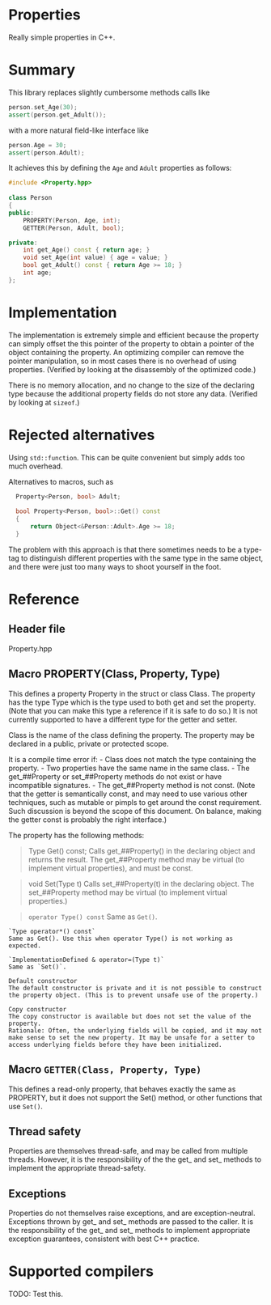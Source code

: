 # Properties
Really simple properties in C++.

# Summary
This library replaces slightly cumbersome methods calls like
```c++
person.set_Age(30);
assert(person.get_Adult());
```
with a more natural field-like interface like
```C++
person.Age = 30;
assert(person.Adult);
```
It achieves this by defining the `Age` and `Adult` properties as follows:
```c++
#include <Property.hpp>
	
class Person
{
public:
    PROPERTY(Person, Age, int);
    GETTER(Person, Adult, bool);

private:
    int get_Age() const { return age; }
    void set_Age(int value) { age = value; }
    bool get_Adult() const { return Age >= 18; }
    int age;
};
```

# Implementation
The implementation is extremely simple and efficient because the property can simply offset the this pointer of the property to obtain a pointer of the object containing the property. An optimizing compiler can remove the pointer manipulation, so in most cases there is no overhead of using properties. (Verified by looking at the disassembly of the optimized code.)

There is no memory allocation, and no change to the size of the declaring type because the additional property fields do not store any data. (Verified by looking at `sizeof`.)

# Rejected alternatives
Using `std::function`. This can be quite convenient but simply adds too much overhead.

Alternatives to macros, such as
```c++
  Property<Person, bool> Adult; 
  
  bool Property<Person, bool>::Get() const
  {
      return Object<&Person::Adult>.Age >= 18;
  }
```
The problem with this approach is that there sometimes needs to be a type-tag to distinguish different properties with the same type in the same object, and there were just too many ways to shoot yourself in the foot.

# Reference
## Header file
Property.hpp

## Macro PROPERTY(Class, Property, Type)
This defines a property Property in the struct or class Class. The property has the type Type which is the type used to both get and set the property. (Note that you can make this type a reference if it is safe to do so.) It is not currently supported to have a different type for the getter and setter.

Class is the name of the class defining the property. The property may be declared in a public, private or protected scope.

It is a compile time error if:
	- Class does not match the type containing the property.
	- Two properties have the same name in the same class.
	- The get_##Property or set_##Property methods do not exist or have incompatible signatures.
	- The get_##Property method is not const. (Note that the getter is semantically const, and may need to use various other techniques, such as mutable or pimpls to get around the const requirement. Such discussion is beyond the scope of this document. On balance, making the getter const is probably the right interface.)

The property has the following methods:

> Type Get() const;
>	Calls get_##Property() in the declaring object and returns the result. The get_##Property method may be virtual (to implement virtual properties), and must be const.
	
>	void Set(Type t)
>	Calls  set_##Property(t) in the declaring object. The set_##Property method may be virtual (to implement virtual properties.)
	
>	`operator Type() const`
>	Same as `Get()`.
	
	`Type operator*() const`
	Same as Get(). Use this when operator Type() is not working as expected.
	
	`ImplementationDefined & operator=(Type t)`
	Same as `Set()`.
	
	Default constructor
	The default constructor is private and it is not possible to construct the property object. (This is to prevent unsafe use of the property.)
	
	Copy constructor
	The copy constructor is available but does not set the value of the property.
	Rationale: Often, the underlying fields will be copied, and it may not make sense to set the new property. It may be unsafe for a setter to access underlying fields before they have been initialized.

## Macro `GETTER(Class, Property, Type)`
This defines a read-only property, that behaves exactly the same as PROPERTY, but it does not support the Set() method, or other functions that use `Set()`.

## Thread safety
Properties are themselves thread-safe, and may be called from multiple threads. However, it is the responsibility of the the get_ and set_ methods to implement the appropriate thread-safety.

## Exceptions
Properties do not themselves raise exceptions, and are exception-neutral. Exceptions thrown by get_ and set_ methods are passed to the caller. It is the responsibility of the get_ and set_ methods to implement appropriate exception guarantees, consistent with best C++ practice.

# Supported compilers
TODO: Test this.
